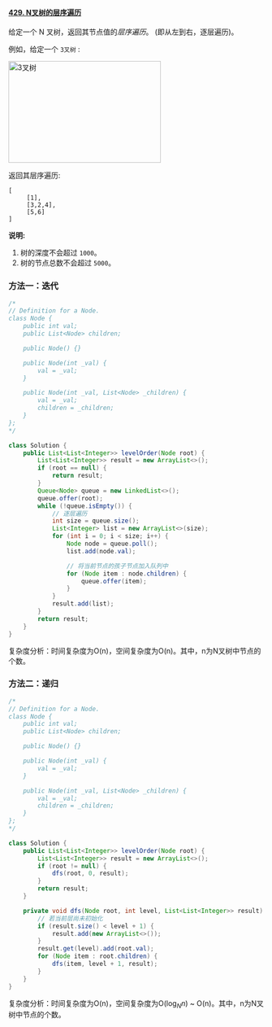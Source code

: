 #### [429. N叉树的层序遍历](https://leetcode-cn.com/problems/n-ary-tree-level-order-traversal/)

给定一个 N 叉树，返回其节点值的*层序遍历*。 (即从左到右，逐层遍历)。

例如，给定一个 `3叉树` :

<img src="images/narytreeexample.png" alt="3叉树" width="300" height="200"/>

返回其层序遍历:

```
[
     [1],
     [3,2,4],
     [5,6]
]
```

**说明:**

1. 树的深度不会超过 `1000`。
2. 树的节点总数不会超过 `5000`。

### 方法一：迭代

```java
/*
// Definition for a Node.
class Node {
    public int val;
    public List<Node> children;

    public Node() {}

    public Node(int _val) {
        val = _val;
    }

    public Node(int _val, List<Node> _children) {
        val = _val;
        children = _children;
    }
};
*/

class Solution {
    public List<List<Integer>> levelOrder(Node root) {
        List<List<Integer>> result = new ArrayList<>();
        if (root == null) {
            return result;
        }
        Queue<Node> queue = new LinkedList<>();
        queue.offer(root);
        while (!queue.isEmpty()) {
            // 逐层遍历
            int size = queue.size();
            List<Integer> list = new ArrayList<>(size);
            for (int i = 0; i < size; i++) {
                Node node = queue.poll();
                list.add(node.val);

                // 将当前节点的孩子节点加入队列中
                for (Node item : node.children) {
                    queue.offer(item);
                }
            }
            result.add(list);      
        }
        return result;
    }
}
```

复杂度分析：时间复杂度为O(n)，空间复杂度为O(n)。其中，n为N叉树中节点的个数。

### 方法二：递归

```java
/*
// Definition for a Node.
class Node {
    public int val;
    public List<Node> children;

    public Node() {}

    public Node(int _val) {
        val = _val;
    }

    public Node(int _val, List<Node> _children) {
        val = _val;
        children = _children;
    }
};
*/

class Solution {
    public List<List<Integer>> levelOrder(Node root) {
        List<List<Integer>> result = new ArrayList<>();
        if (root != null) {
            dfs(root, 0, result);
        }
        return result;
    }

    private void dfs(Node root, int level, List<List<Integer>> result) {
        // 若当前层尚未初始化
        if (result.size() < level + 1) {
            result.add(new ArrayList<>());
        }
        result.get(level).add(root.val);
        for (Node item : root.children) {
            dfs(item, level + 1, result);
        }
    }
}
```

复杂度分析：时间复杂度为O(n)，空间复杂度为O($\log_N n$) ~ O(n)。其中，n为N叉树中节点的个数。
